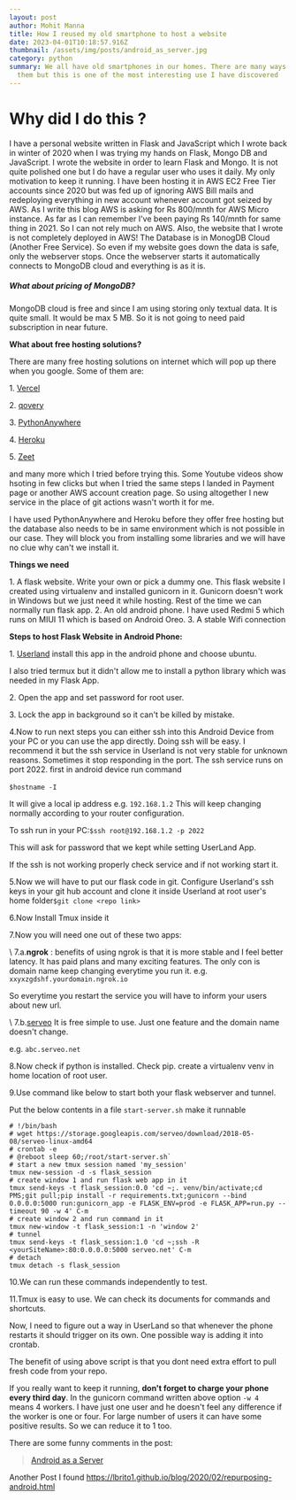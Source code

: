 ```yaml
---
layout: post
author: Mohit Manna
title: How I reused my old smartphone to host a website
date: 2023-04-01T10:18:57.916Z
thumbnail: /assets/img/posts/android_as_server.jpg
category: python
summary: We all have old smartphones in our homes. There are many ways to reuse
  them but this is one of the most interesting use I have discovered
---
```

# Why did I do this ?

I have a personal website written in Flask and JavaScript which I wrote back in winter of 2020 when I was trying my hands on Flask, Mongo DB and JavaScript.
I wrote the website in order to learn Flask and Mongo. It is not quite polished one but I do have a regular user who uses it daily. My only motivation to keep it running. 
I have been hosting it in AWS EC2 Free Tier accounts since 2020 but was fed up of ignoring AWS Bill mails and redeploying everything in new account whenever account got seized by AWS.
As I write this blog AWS is asking for Rs 800/mnth for AWS Micro instance. As far as I can remember I've been paying Rs 140/mnth for same thing in 2021. So I can not rely much on AWS.
Also, the website that I wrote is not completely deployed in AWS! The Database is in MonogDB Cloud (Another Free Service). So even if my website goes down the data is safe, only the webserver stops. 
Once the webserver starts it automatically connects to MongoDB cloud and everything is as it is. 

##### What about pricing of MongoDB?

MongoDB cloud is free and since I am using storing only textual data. It is quite small. It would be max 5 MB. So it is not going to need paid subscription in near future.

**What about free hosting solutions?**

T﻿here are many free hosting solutions on internet which will pop up there when you google. Some of them are: 

1﻿. [Vercel](https://www.qovery.com/)

2﻿. [qovery](https://www.qovery.com/)

3﻿. [PythonAnywhere](https://www.pythonanywhere.com/)

4﻿. [Heroku](https://www.heroku.com/)

5﻿. [Zeet](https://zeet.co/)

a﻿nd many more which I tried before trying this. Some Youtube videos show hsoting in few clicks but when I tried the same steps I landed in Payment page or another AWS account creation page. So using altogether I new service in the place of git actions wasn't worth it for me. 

I﻿ have used PythonAnywhere and Heroku before they offer free hosting but the database also needs to be in same environment which is not possible in our case.
T﻿hey will block you from installing some libraries and we will have no clue why can't we install it. 

**Things we need** 

1﻿. A flask website. Write your own or pick a dummy one.  This flask website I created using virtualenv and installed gunicorn in it. Gunicorn doesn't work in Windows but we just need it while hosting. Rest of the time we can normally run flask app.
2﻿. An old android phone. I have used Redmi 5 which runs on MIUI 11 which is based on Android Oreo. 
3﻿. A stable Wifi connection

**Steps to host Flask Website in Android Phone:**

1﻿. [Userland](https://play.google.com/store/apps/details?id=tech.ula&hl=en&gl=US&pli=1) install this app in the android phone and choose ubuntu.

I﻿ also tried termux but it didn't allow me to install a python library which was needed in my Flask App. 

2﻿. Open the app and set password for root user.

3﻿. Lock the app in background so it can't be killed by mistake.

4﻿.Now to run next steps you can either ssh into this Android Device from your PC or you can use the app directly. Doing ssh will be easy. I recommend it but the ssh service in Userland is not very stable for unknown reasons. Sometimes it stop responding in the port. 
T﻿he ssh service runs on port 2022.
f﻿irst in android device run command 

`$﻿hostname -I`﻿

I﻿t will give a local ip address e.g. `1﻿92.168.1.2`﻿
T﻿his will keep changing normally according to your router configuration. 

T﻿o ssh run in your PC:`$﻿ssh root@192.168.1.2 -p 2022`﻿

T﻿his will ask for password that we kept while setting UserLand App.

I﻿f the ssh is not working properly check service and if not working start it. 

5.Now we will have to put our flask code in git. Configure Userland's ssh keys in your git hub account and clone it inside Userland at root user's home folder`$﻿git clone <repo link>`﻿

6.Now Install Tmux inside it

7.Now you will need one out of these two apps:

\    7.a.**ngrok** : benefits of using ngrok is that it is more stable and I feel better latency. It has paid plans and many exciting features. The only con is domain name keep changing everytime you run it. 
e﻿.g. `xxyxzgdshf.yourdomain.ngrok.io` 


S﻿o everytime you restart the service you will have to inform your users about new url.

\    7.b.[serveo](http://serveo.net/) It is free simple to use. Just one feature and the domain name doesn't change.


e﻿.g. `abc.serveo.net`

8﻿.Now check if python is installed. Check pip. create a virtualenv venv in home location of root user.

9﻿.Use command like below to start both your flask webserver and tunnel.

P﻿ut the below contents in a file `start-server.sh`  make it runnable

```shell
# !/bin/bash
# wget https://storage.googleapis.com/serveo/download/2018-05-08/serveo-linux-amd64
# crontab -e
# @reboot sleep 60;/root/start-server.sh`
# start a new tmux session named 'my_session'
tmux new-session -d -s flask_session
# create window 1 and run flask web app in it
tmux send-keys -t flask_session:0.0 'cd ~;. venv/bin/activate;cd PMS;git pull;pip install -r requirements.txt;gunicorn --bind 0.0.0.0:5000 run:gunicorn_app -e FLASK_ENV=prod -e FLASK_APP=run.py --timeout 90 -w 4' C-m
# create window 2 and run command in it
tmux new-window -t flask_session:1 -n 'window 2'
# tunnel
tmux send-keys -t flask_session:1.0 'cd ~;ssh -R <yourSiteName>:80:0.0.0.0:5000 serveo.net' C-m
# detach
tmux detach -s flask_session
```

10.We can run these commands independently to test.

1﻿1.Tmux is easy to use. We can check its documents for commands and shortcuts.

N﻿ow, I need to figure out a way in UserLand so that whenever the phone restarts it should trigger on its own. One possible way is adding it into crontab.

T﻿he benefit of using above script is that you dont need extra effort to pull fresh code from your repo.

I﻿f you really want to keep it running, **don't forget to charge your phone every third day**. In the gunicorn command written above option `-w 4 `  means 4 workers. I have just one user and he doesn't feel any difference if the worker is one or four. For large number of users it can have some positive results. So we can reduce it to 1 too. 

T﻿here are some funny comments in  the post: 

<blockquote class="imgur-embed-pub" lang="en" data-id="a/zvwVnsL"  ><a href="//imgur.com/a/zvwVnsL">Android as a Server</a></blockquote><script async src="//s.imgur.com/min/embed.js" charset="utf-8"></script>



A﻿nother Post I found https://lbrito1.github.io/blog/2020/02/repurposing-android.html